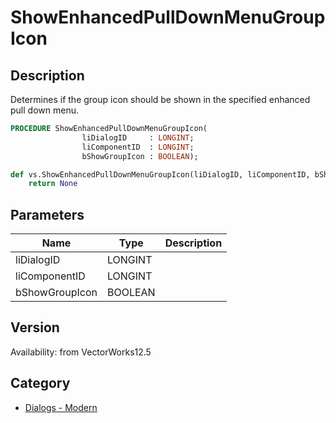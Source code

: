# ShowEnhancedPullDownMenuGroupIcon

## Description
Determines if the group icon should be shown in the specified enhanced pull down menu.

```pascal
PROCEDURE ShowEnhancedPullDownMenuGroupIcon(
				liDialogID     : LONGINT;
				liComponentID  : LONGINT;
				bShowGroupIcon : BOOLEAN);
```

```python
def vs.ShowEnhancedPullDownMenuGroupIcon(liDialogID, liComponentID, bShowGroupIcon):
    return None
```

## Parameters
|Name|Type|Description|
|---|---|---|
|liDialogID|LONGINT|   |
|liComponentID|LONGINT|   |
|bShowGroupIcon|BOOLEAN|   |

## Version
Availability: from VectorWorks12.5

## Category
* [Dialogs - Modern](../Categories/Dialogs%20-%20Modern.md)

